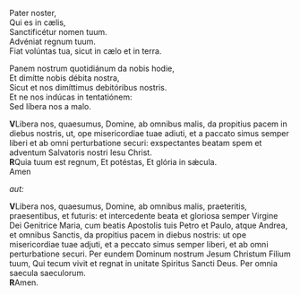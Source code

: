 Pater noster,\
Qui es in cælis,\
Sanctificétur nomen tuum.\
Advéniat regnum tuum.\
Fiat volúntas tua, sicut in cælo et in terra.

Panem nostrum quotidiánum da nobis hodie,\
Et dimítte nobis débita nostra,\
Sicut et nos dimíttimus debitóribus nostris.\
Et ne nos indúcas in tentatiónem:\
Sed líbera nos a malo.

**V**Libera nos, quaesumus, Domine, ab omnibus malis, da propitius pacem
in diebus nostris, ut, ope misericordiae tuae adiuti, et a paccato simus
semper liberi et ab omni perturbatione securi: exspectantes beatam spem
et adventum Salvatoris nostri Iesu Christ.\
**R**Quia tuum est regnum, Et potéstas, Et glória in sǽcula.\
Amen

*aut:*

**V**Libera nos, quaesumus, Domine, ab omnibus malis, praeteritis,
praesentibus, et futuris: et intercedente beata et gloriosa semper
Virgine Dei Genitrice Maria, cum beatis Apostolis tuis Petro et Paulo,
atque Andrea, et omnibus Sanc­tis, da propitius pacem in diebus nostris:
ut ope misericordiae tuae adjuti, et a peccato simus semper liberi, et
ab omni perturbatione securi. Per eundem Dominum nostrum Jesum Christum
Filium tuum, Qui tecum vivit et regnat in unitate Spiritus Sancti Deus.
Per omnia saecula saeculorum.\
**R**Amen.
